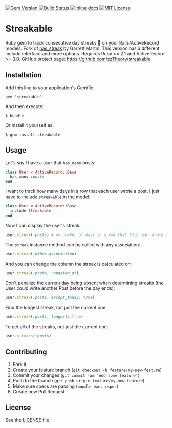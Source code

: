 [![Gem Version](https://badge.fury.io/rb/streakable.svg)](https://badge.fury.io/rb/streakable) [![Build Status](https://travis-ci.org/szTheory/streakable.svg?branch=master)](https://travis-ci.org/szTheory/streakable) [![Inline docs](http://inch-ci.org/github/szTheory/streakable.svg?branch=master)](http://inch-ci.org/github/szTheory/streakable) [![MIT License](https://img.shields.io/github/license/mashape/apistatus.svg)](https://github.com/szTheory/streakable/blob/master/LICENSE.txt)

# Streakable

Ruby gem to track consecutive day streaks :calendar: on your Rails/ActiveRecord models. Fork of [has_streak](https://github.com/garrettqmartin8/has_streak) by Garrett Martin. This version has a different include interface and more options. Requires Ruby >= 2.1 and ActiveRecord >= 3.0. GitHub project page: https://github.com/szTheory/streakable

## Installation

Add this line to your application's Gemfile:

    gem 'streakable'

And then execute:

    $ bundle

Or install it yourself as:

    $ gem install streakable

## Usage

Let's say I have a <code>User</code> that <code>has_many</code> posts:

```ruby
class User < ActiveRecord::Base
  has_many :posts
end
```

I want to track how many days in a row that each user wrote a post. I just have to include <code>streakable</code> in the model:

```ruby
class User < ActiveRecord::Base
  include Streakable
end
```

Now I can display the user's streak:

```ruby
user.streak(:posts) # => number of days in a row that this user wrote a post (as determined by the created_at column, by default)
```

The <code>streak</code> instance method can be called with any association:

```ruby
user.streak(:other_association)
```

And you can change the column the streak is calculated on:

```ruby
user.streak(:posts, :updated_at)
```

Don't penalize the current day being absent when determining streaks (the User could write another Post before the day ends):

```ruby
user.streak(:posts, except_today: true)
```

Find the longest streak, not just the current one:

```ruby
user.streak(:posts, longest: true)
```

To get all of the streaks, not just the current one:

```ruby
user.streaks(:posts)
```

## Contributing

1. Fork it
2. Create your feature branch (`git checkout -b feature/my-new-feature`)
3. Commit your changes (`git commit -am 'Add some feature'`)
4. Push to the branch (`git push origin feature/my-new-feature`)
5. Make sure specs are passing (`bundle exec rspec`)
6. Create new Pull Request

## License

See the [LICENSE](https://github.com/szTheory/streakable/blob/master/LICENSE.txt) file.